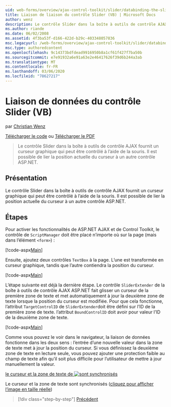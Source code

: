 ```yaml
---
uid: web-forms/overview/ajax-control-toolkit/slider/databinding-the-slider-control-vb
title: Liaison de liaison du contrôle Slider (VB) | Microsoft Docs
author: wenz
description: Le contrôle Slider dans la boîte à outils de contrôle AJAX fournit un curseur graphique qui peut être contrôlé à l’aide de la souris. Il est possible de lier le positio actuel...
ms.author: riande
ms.date: 06/02/2008
ms.assetid: 4f3ba53f-d166-422d-b29c-403348057836
msc.legacyurl: /web-forms/overview/ajax-control-toolkit/slider/databinding-the-slider-control-vb
msc.type: authoredcontent
ms.openlocfilehash: 9c14373bdfdead9916950b8a1cf61f427f7ba50b
ms.sourcegitcommit: e7e91932a6e91a63e2e46417626f39d6b244a3ab
ms.translationtype: MT
ms.contentlocale: fr-FR
ms.lasthandoff: 03/06/2020
ms.locfileid: "78627217"
---
```

# <a name="databinding-the-slider-control-vb"></a>Liaison de données du contrôle Slider (VB)

par [Christian Wenz](https://github.com/wenz)

[Télécharger le code](https://download.microsoft.com/download/9/3/f/93f8daea-bebd-4821-833b-95205389c7d0/Slider0.vb.zip) ou [Télécharger le PDF](https://download.microsoft.com/download/2/d/c/2dc10e34-6983-41d4-9c08-f78f5387d32b/slider0VB.pdf)

> Le contrôle Slider dans la boîte à outils de contrôle AJAX fournit un curseur graphique qui peut être contrôlé à l’aide de la souris. Il est possible de lier la position actuelle du curseur à un autre contrôle ASP.NET.

## <a name="overview"></a>Présentation

Le contrôle Slider dans la boîte à outils de contrôle AJAX fournit un curseur graphique qui peut être contrôlé à l’aide de la souris. Il est possible de lier la position actuelle du curseur à un autre contrôle ASP.NET.

## <a name="steps"></a>Étapes

Pour activer les fonctionnalités de ASP.NET AJAX et de Control Toolkit, le contrôle de `ScriptManager` doit être placé n’importe où sur la page (mais dans l’élément `<form>`) :

[!code-aspx[Main](databinding-the-slider-control-vb/samples/sample1.aspx)]

Ensuite, ajoutez deux contrôles `TextBox` à la page. L’une est transformée en curseur graphique, tandis que l’autre contiendra la position du curseur.

[!code-aspx[Main](databinding-the-slider-control-vb/samples/sample2.aspx)]

L’étape suivante est déjà la dernière étape. Le contrôle `SliderExtender` de la boîte à outils de contrôle AJAX ASP.NET fait glisser un curseur de la première zone de texte et met automatiquement à jour la deuxième zone de texte lorsque la position du curseur est modifiée. Pour que cela fonctionne, l’attribut `TargetControlID` de `SliderExtender`doit être défini sur l’ID de la première zone de texte. l’attribut `BoundControlID` doit avoir pour valeur l’ID de la deuxième zone de texte.

[!code-aspx[Main](databinding-the-slider-control-vb/samples/sample3.aspx)]

Comme vous pouvez le voir dans le navigateur, la liaison de données fonctionne dans les deux sens : l’entrée d’une nouvelle valeur dans la zone de texte met à jour la position du curseur. Si vous définissez la deuxième zone de texte en lecture seule, vous pouvez ajouter une protection faible au champ de texte afin qu’il soit plus difficile pour l’utilisateur de mettre à jour manuellement la valeur.

[le curseur et la zone de texte de ![sont synchronisés](databinding-the-slider-control-vb/_static/image2.png)](databinding-the-slider-control-vb/_static/image1.png)

Le curseur et la zone de texte sont synchronisés ([cliquez pour afficher l’image en taille réelle](databinding-the-slider-control-vb/_static/image3.png))

> [!div class="step-by-step"]
> [Précédent](using-the-slider-control-with-auto-postback-vb.md)
